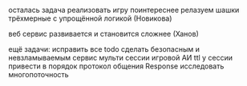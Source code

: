 осталась задача реализовать игру поинтереснее
релазуем шашки трёхмерные с упрощённой логикой (Новикова)

веб сервис развивается и становится сложнее (Ханов)


ещё задачи:
исправить все todo
сделать безопасным и невзламываемым сервис
мульти сессии
игровой АИ
ttl у сессии
привести в порядок протокол общения
Response<String>
исследовать многопоточность
